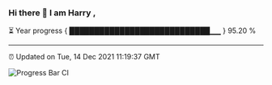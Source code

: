 ### Hi there 👋 I am Harry , 

⏳ Year progress { ████████████████████████████▁▁ } 95.20 %

---

⏰ Updated on Tue, 14 Dec 2021 11:19:37 GMT

![Progress Bar CI](https://github.com/duykhang68/duykhang68/workflows/Progress%20Bar%20CI/badge.svg)
